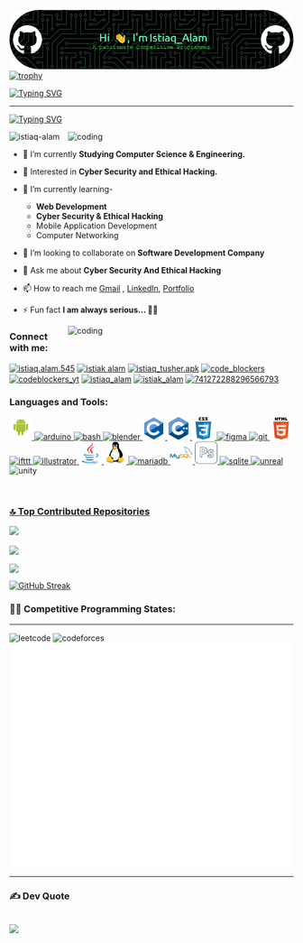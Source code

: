 ![logo](https://github.com/Istiaq-Alam/Istiaq-Alam/blob/main/header-image.png)
[![trophy](https://github-profile-trophy.vercel.app/?username=Istiaq-Alam&theme=onestar&no-bg=true&no-frame=true)](https://github.com/ryo-ma/github-profile-trophy)
  
[![Typing SVG](https://readme-typing-svg.herokuapp.com?font=Fira+Code&weight=900&size=31&pause=2000&color=00F716&center=true&vCenter=true&multiline=true&width=1000&height=100&lines=%F0%9F%94%B0Istiaq+Alam%F0%9F%94%B0)](https://git.io/typing-svg)
<hr>
<!-- <h1 align="center">🔰Istiaq Alam🔰</h1> -->

[![Typing SVG](https://readme-typing-svg.herokuapp.com?font=Fira+Code&weight=900&size=21&pause=2000&color=00F716&center=true&vCenter=true&multiline=true&width=1000&height=100&lines=%22Crafting+Innovative+Solutions%3A+Engineer+%7C+Designer+%7C+Developer%22)](https://git.io/typing-svg)

<!-- <h3 align="center">"Crafting Innovative Solutions: Engineer | Designer | Developer"</h3> -->

<img align="right" alt="coding" width="400" src="https://media.giphy.com/media/bJ4TVNYNUympPgcpem/giphy.gif?cid=790b7611ily2pvhfdw0hu2h4ryctkf1kvsho7keuamj1idcq&ep=v1_gifs_search&rid=giphy.gif&ct=g">

<p align="left"> <img src="https://komarev.com/ghpvc/?username=istiaq-alam&label=Profile%20views&color=0e75b6&style=flat" alt="istiaq-alam" /> </p>


- 🔭 I’m currently **Studying Computer Science & Engineering.**

- 👾 Interested in **Cyber Security and Ethical Hacking.**
  
- 🌱 I’m currently learning-
  - **Web Development**
  - **Cyber Security & Ethical Hacking**
  - Mobile Application Development
  - Computer Networking

- 👯 I’m looking to collaborate on **Software Development Company**

- 💬 Ask me about **Cyber Security And Ethical Hacking**

- 📫 How to reach me [Gmail](istiaqlm@gmail.com) , [LinkedIn](https://www.linkedin.com/in/istiak-alam-zsh/), [Portfolio](https://istiaq-alam.vercel.app/)

- ⚡ Fun fact **I am always serious... 👨‍⚖️**
<img align="right" alt="coding" width="400" src="https://cdn.dribbble.com/users/2131993/screenshots/4948736/media/45dceb640723d72436c427add7966cf8.gif">
<h3 align="left">Connect with me:</h3>


<p align="left">
<a href="https://fb.com/istiaq.alam.545" target="blank"><img align="center" src="https://raw.githubusercontent.com/rahuldkjain/github-profile-readme-generator/master/src/images/icons/Social/facebook.svg" alt="istiaq.alam.545" height="30" width="40" /></a>
<a href="https://linkedin.com/in/istiak-alam-zsh" target="blank"><img align="center" src="https://raw.githubusercontent.com/rahuldkjain/github-profile-readme-generator/master/src/images/icons/Social/linked-in-alt.svg" alt="istiak alam" height="30" width="40" /></a>
<a href="https://instagram.com/istiaq_tusher.apk" target="blank"><img align="center" src="https://raw.githubusercontent.com/rahuldkjain/github-profile-readme-generator/master/src/images/icons/Social/instagram.svg" alt="istiaq_tusher.apk" height="30" width="40" /></a>
<a href="http://www.youtube.com/@Code_Blockers" target="blank"><img align="center" src="https://raw.githubusercontent.com/rahuldkjain/github-profile-readme-generator/master/src/images/icons/Social/youtube.svg" alt="code_blockers" height="30" width="40" /></a>
<a href="https://www.hackerrank.com/codeblockers_yt" target="blank"><img align="center" src="https://raw.githubusercontent.com/rahuldkjain/github-profile-readme-generator/master/src/images/icons/Social/hackerrank.svg" alt="codeblockers_yt" height="30" width="40" /></a>
<a href="https://codeforces.com/profile/istiaq_alam" target="blank"><img align="center" src="https://raw.githubusercontent.com/rahuldkjain/github-profile-readme-generator/master/src/images/icons/Social/codeforces.svg" alt="istiaq_alam" height="30" width="40" /></a>
<a href="https://www.leetcode.com/istiak_alam" target="blank"><img align="center" src="https://raw.githubusercontent.com/rahuldkjain/github-profile-readme-generator/master/src/images/icons/Social/leet-code.svg" alt="istiak_alam" height="30" width="40" /></a>
<a href="https://discord.gg/741272288296566793" target="blank"><img align="center" src="https://raw.githubusercontent.com/rahuldkjain/github-profile-readme-generator/master/src/images/icons/Social/discord.svg" alt="741272288296566793" height="30" width="40" /></a>
</p>


<h3 align="left">Languages and Tools:</h3>
<p align="left"> <a href="https://developer.android.com" target="_blank" rel="noreferrer"> <img src="https://raw.githubusercontent.com/devicons/devicon/master/icons/android/android-original-wordmark.svg" alt="android" width="40" height="40"/> </a> <a href="https://www.arduino.cc/" target="_blank" rel="noreferrer"> <img src="https://cdn.worldvectorlogo.com/logos/arduino-1.svg" alt="arduino" width="40" height="40"/> </a> <a href="https://www.gnu.org/software/bash/" target="_blank" rel="noreferrer"> <img src="https://www.vectorlogo.zone/logos/gnu_bash/gnu_bash-icon.svg" alt="bash" width="40" height="40"/> </a> <a href="https://www.blender.org/" target="_blank" rel="noreferrer"> <img src="https://download.blender.org/branding/community/blender_community_badge_white.svg" alt="blender" width="40" height="40"/> </a> <a href="https://www.cprogramming.com/" target="_blank" rel="noreferrer"> <img src="https://raw.githubusercontent.com/devicons/devicon/master/icons/c/c-original.svg" alt="c" width="40" height="40"/> </a> <a href="https://www.w3schools.com/cpp/" target="_blank" rel="noreferrer"> <img src="https://raw.githubusercontent.com/devicons/devicon/master/icons/cplusplus/cplusplus-original.svg" alt="cplusplus" width="40" height="40"/> </a> <a href="https://www.w3schools.com/css/" target="_blank" rel="noreferrer"> <img src="https://raw.githubusercontent.com/devicons/devicon/master/icons/css3/css3-original-wordmark.svg" alt="css3" width="40" height="40"/> </a> <a href="https://www.figma.com/" target="_blank" rel="noreferrer"> <img src="https://www.vectorlogo.zone/logos/figma/figma-icon.svg" alt="figma" width="40" height="40"/> </a> <a href="https://git-scm.com/" target="_blank" rel="noreferrer"> <img src="https://www.vectorlogo.zone/logos/git-scm/git-scm-icon.svg" alt="git" width="40" height="40"/> </a> <a href="https://www.w3.org/html/" target="_blank" rel="noreferrer"> <img src="https://raw.githubusercontent.com/devicons/devicon/master/icons/html5/html5-original-wordmark.svg" alt="html5" width="40" height="40"/> </a> <a href="https://ifttt.com/" target="_blank" rel="noreferrer"> <img src="https://www.vectorlogo.zone/logos/ifttt/ifttt-ar21.svg" alt="ifttt" width="40" height="40"/> </a> <a href="https://www.adobe.com/in/products/illustrator.html" target="_blank" rel="noreferrer"> <img src="https://www.vectorlogo.zone/logos/adobe_illustrator/adobe_illustrator-icon.svg" alt="illustrator" width="40" height="40"/> </a> <a href="https://www.java.com" target="_blank" rel="noreferrer"> <img src="https://raw.githubusercontent.com/devicons/devicon/master/icons/java/java-original.svg" alt="java" width="40" height="40"/> </a> <a href="https://www.linux.org/" target="_blank" rel="noreferrer"> <img src="https://raw.githubusercontent.com/devicons/devicon/master/icons/linux/linux-original.svg" alt="linux" width="40" height="40"/> </a> <a href="https://www.mysql.com/" target="_blank" rel="noreferrer"> 
<img src="https://www.vectorlogo.zone/logos/mariadb/mariadb-icon.svg" alt="mariadb" width="40" height="40"/> </a> <a href="https://www.mysql.com/" target="_blank" rel="noreferrer">
  <img src="https://raw.githubusercontent.com/devicons/devicon/master/icons/mysql/mysql-original-wordmark.svg" alt="mysql" width="40" height="40"/> </a> <a href="https://www.photoshop.com/en" target="_blank" rel="noreferrer"> <img src="https://raw.githubusercontent.com/devicons/devicon/master/icons/photoshop/photoshop-line.svg" alt="photoshop" width="40" height="40"/> </a> <a href="https://www.sqlite.org/" target="_blank" rel="noreferrer"> <img src="https://www.vectorlogo.zone/logos/sqlite/sqlite-icon.svg" alt="sqlite" width="40" height="40"/> </a> <a href="https://unrealengine.com/" target="_blank" rel="noreferrer"> <img src="https://raw.githubusercontent.com/kenangundogan/fontisto/036b7eca71aab1bef8e6a0518f7329f13ed62f6b/icons/svg/brand/unreal-engine.svg" alt="unreal" width="40" height="40"/> </a>
<img src="https://www.vectorlogo.zone/logos/unity3d/unity3d-icon.svg" alt="unity" width="40" height="40"/> </a> <a href="https://unrealengine.com/" target="_blank" rel="noreferrer">
 </p>

  <br>
  
### 🔝 Top Contributed Repositories
![](https://github-contributor-stats.vercel.app/api?username=Istiaq-Alam&limit=5&theme=transparent&combine_all_yearly_contributions=true)

<!-- <p align="left"><img align="center" width="400" src="https://github-readme-stats.vercel.app/api/top-langs?username=istiaq-alam&langs_count=8&show_icons=true&theme=transparent"/></p> -->
<p align="left"><img align="center" width="400" src="https://github-readme-stats.vercel.app/api/top-langs/?username=Istiaq-Alam&theme=transparent&hide_border=false&include_all_commits=false&count_private=false&layout=compact"/></p>

<a href="https://github.com/istiaq-alam/github-readme-stats">
  <img height=200 align="center" src="https://github-readme-stats.vercel.app/api?username=istiaq-alam&show_icons=true&theme=transparent" />
</a>
<a href="https://github.com/istiaq-alam/convoychat">


[![GitHub Streak](https://github-readme-streak-stats-salesp07.vercel.app?user=Istiaq-Alam&theme=transparent&currStreakNum=27EB12&fire=EBB114&dates=38ACEB&stroke=1D00EB)](https://git.io/streak-stats)







<h3 align="left">🐱‍👤 Competitive Programming States:</h3>
<hr><p><img align="center" src="https://leetcard.jacoblin.cool/Istiak_Alam?ext=heatmap" alt="leetcode"/>
<img align="center" height="300" src="https://codeforces-readme-stats.vercel.app/api/card?username=Istiaq_Alam&show_icons=true&theme=transparent" alt="codeforces"/>
<img align="center" height="400" width="500" src="https://github.com/istiaq-alam/cc-visualizer/blob/main/src/main/java/com/ccvisualizer/ccvisualizer/output.svg"></p>

---
### ✍️ Dev Quote
![](https://quotes-github-readme.vercel.app/api?type=horizontal&theme=tokyonight)
---
